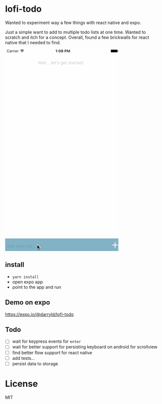 # lofi-todo

Wanted to experiment way a few things with react native and expo.

Just a simple want to add to multiple todo lists at one time. Wanted to scratch and itch for a concept. Overall, found a few brickwalls for react native that I needed to find.

![demo](demo.gif)

## install

* `yarn install`
* open expo app
* point to the app and run

## Demo on expo

https://expo.io/@darryld/lofi-todo

## Todo

* [ ] wait for keypress events for `enter`
* [ ] wait for better support for persisting keyboard on android for scrollview
* [ ] find better flow support for react native
* [ ] add tests...
* [ ] persist data to storage

# License

MIT
